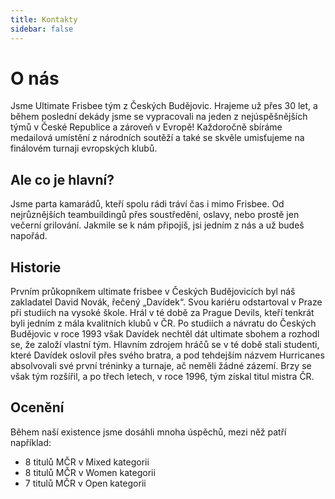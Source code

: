 ```yaml
---
title: Kontakty
sidebar: false
---
```



# O nás

Jsme Ultimate Frisbee tým z Českých Budějovic. Hrajeme už přes 30 let, a během poslední dekády jsme se vypracovali na jeden z nejúspěšnějších týmů v České Republice a zároveň v Evropě! Každoročně sbíráme medailová umístění z národních soutěží a také se skvěle umisťujeme na finálovém turnaji evropských klubů.

## Ale co je hlavní?

Jsme parta kamarádů, kteří spolu rádi tráví čas i mimo Frisbee. Od nejrůznějších teambuildingů přes soustředění, oslavy, nebo prostě jen večerní grilování. Jakmile se k nám připojíš, jsi jedním z nás a už budeš napořád.

## Historie

Prvním průkopníkem ultimate frisbee v Českých Budějovicích byl náš zakladatel David Novák, řečený „Davídek“. Svou kariéru odstartoval v Praze při studiích na vysoké škole. Hrál v té době za Prague Devils, kteří tenkrát byli jedním z mála kvalitních klubů v ČR. Po studiích a návratu do Českých Budějovic v roce 1993 však Davídek nechtěl dát ultimate sbohem a rozhodl se, že založí vlastní tým. Hlavním zdrojem hráčů se v té době stali studenti, které Davídek oslovil přes svého bratra, a pod tehdejším názvem Hurricanes absolvovali své první tréninky a turnaje, ač neměli žádné zázemí. Brzy se však tým rozšířil, a po třech letech, v roce 1996, tým získal titul mistra ČR.

## Ocenění

Během naší existence jsme dosáhli mnoha úspěchů, mezi něž patří například:

* 8 titulů MČR v Mixed kategorii
* 8 titulů MČR v Women kategorii
* 7 titulů MČR v Open kategorii
